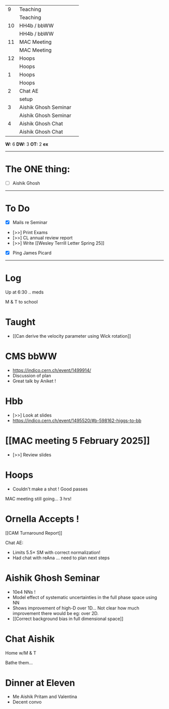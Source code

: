 
|     |                      |     |
| --- | -------------------- | --- |
| 9   | Teaching             |     |
|     | Teaching             |     |
| 10  | HH4b / bbWW          |     |
|     | HH4b / bbWW          |     |
| 11  | MAC Meeting          |     |
|     | MAC Meeting          |     |
| 12  | Hoops                |     |
|     | Hoops                |     |
| 1   | Hoops                |     |
|     | Hoops                |     |
| 2   | Chat AE              |     |
|     | setup                |     |
| 3   | Aishik Ghosh Seminar |     |
|     | Aishik Ghosh Seminar |     |
| 4   | Aishik Ghosh Chat    |     |
|     | Aishik Ghosh Chat    |     |

**W:** 6
**DW:** 3
**OT:** 2
**ex** 

---
# The ONE thing: 
- [ ] Aishik Ghosh 

---
# To Do

- [x] Mails re Seminar
- [>>] Print Exams
- [>>] CL annual review report
- [>>] Write [[Wesley Terrill Letter Spring 25]]
- [x] Ping James Picard
---

# Log

Up at 6:30 .. meds

M & T to school

# Taught 
- [[Can derive the velocity parameter using Wick rotation]]

# CMS bbWW
- https://indico.cern.ch/event/1499914/
- Discussion of plan
- Great talk by Aniket ! 

# Hbb
- [>>] Look at slides
-  https://indico.cern.ch/event/1495520/#b-598162-higgs-to-bb

# [[MAC meeting 5 February 2025]]
- [>>] Review slides

# Hoops
- Couldn't make a shot ! Good passes

MAC meeting still going... 3 hrs!

# Ornella Accepts !

[[CAM Turnaround Report]]

Chat AE: 
- Limits  5.5× SM with correct normalization!
- Had chat with reAna ... need to plan next steps

# Aishik Ghosh  Seminar
- 10e4 NNs !
- Model effect of systematic uncertainties in the full phase space using NN
- Shows improvement of high-D over 1D... Not clear how much improvement there would be eg: over 2D. 
- [[Correct background bias in full dimensional space]]

# Chat Aishik


Home w/M & T 

Bathe them...

# Dinner at Eleven
- Me Aishik Pritam and Valentina
- Decent convo